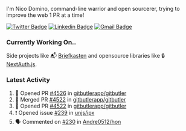 
I'm Nico Domino, command-line warrior and open sourcerer, trying to improve the web 1 PR at a time!

[![Twitter Badge](https://img.shields.io/badge/-@ndom91-1ca0f1?style=flat-square&labelColor=1ca0f1&logo=twitter&logoColor=white&link=https://twitter.com/ndom91)](https://twitter.com/ndom91) [![Linkedin Badge](https://img.shields.io/badge/-ndom91-blue?style=flat-square&logo=Linkedin&logoColor=white&link=https://www.linkedin.com/in/ndom91/)](https://www.linkedin.com/in/ndom91/) [![Gmail Badge](https://img.shields.io/badge/-yo@ndo.dev-c14438?style=flat-square&logo=mail.ru&logoColor=white&link=mailto:yo@ndo.dev)](mailto:yo@ndo.dev)

### Currently Working On..

Side projects like 📬 [Briefkasten](https://briefkastenhq.com) and opensource libraries like 🔒 [NextAuth.js](https://github.com/nextauthjs/next-auth).

<!--START_SECTION_PROFILE_VIEWS:readme-info-->
<!--END_SECTION_PROFILE_VIEWS:readme-info-->

<!--START_SECTION_DAILY_COMMIT:readme-info-->
<!--END_SECTION_DAILY_COMMIT:readme-info-->

<!--START_SECTION_WEEKLY_COMMIT:readme-info-->
<!--END_SECTION_WEEKLY_COMMIT:readme-info-->

### Latest Activity

<!--START_SECTION:activity-->
1. 💪 Opened PR [#4526](https://github.com/gitbutlerapp/gitbutler/pull/4526) in [gitbutlerapp/gitbutler](https://github.com/gitbutlerapp/gitbutler)
2. 🎉 Merged PR [#4522](https://github.com/gitbutlerapp/gitbutler/pull/4522) in [gitbutlerapp/gitbutler](https://github.com/gitbutlerapp/gitbutler)
3. 💪 Opened PR [#4522](https://github.com/gitbutlerapp/gitbutler/pull/4522) in [gitbutlerapp/gitbutler](https://github.com/gitbutlerapp/gitbutler)
4. ❗ Opened issue [#239](https://github.com/unjs/ipx/issues/239) in [unjs/ipx](https://github.com/unjs/ipx)
5. 🗣 Commented on [#230](https://github.com/Andre0512/hon/issues/230#issuecomment-2254498566) in [Andre0512/hon](https://github.com/Andre0512/hon)
<!--END_SECTION:activity-->
